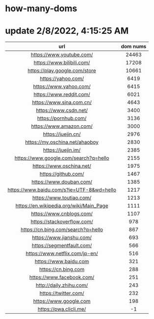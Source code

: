 # how-many-doms

# update 2/8/2022, 4:15:25 AM

url | dom nums
:-: | :-:
https://www.youtube.com/ | 24463
https://www.bilibili.com/ | 17208
https://play.google.com/store | 10661
https://yahoo.com/ | 6419
https://www.yahoo.com/ | 6415
https://www.reddit.com/ | 6021
https://www.sina.com.cn/ | 4643
https://www.csdn.net/ | 3400
https://pornhub.com/ | 3136
https://www.amazon.com/ | 3000
https://juejin.cn/ | 2976
https://my.oschina.net/ahaoboy | 2830
https://juejin.im/ | 2385
https://www.google.com/search?q=hello | 2155
https://www.oschina.net/ | 1975
https://github.com/ | 1467
https://www.douban.com/ | 1385
https://www.baidu.com/s?ie=UTF-8&wd=hello | 1217
https://www.toutiao.com/ | 1213
https://en.wikipedia.org/wiki/Main_Page | 1111
https://www.cnblogs.com/ | 1107
https://stackoverflow.com/ | 978
https://cn.bing.com/search?q=hello | 867
https://www.jianshu.com/ | 693
https://segmentfault.com/ | 566
https://www.netflix.com/jp-en/ | 516
https://www.baidu.com | 321
https://cn.bing.com | 288
https://www.facebook.com/ | 251
http://daily.zhihu.com/ | 243
https://twitter.com/ | 232
https://www.google.com | 198
https://pwa.clicli.me/ | -1
